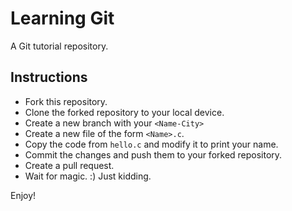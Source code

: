 # Learning Git
A Git tutorial repository.

## Instructions
- Fork this repository.
- Clone the forked repository to your local device.
- Create a new branch with your `<Name-City>`
- Create a new file of the form `<Name>.c`.
- Copy the code from `hello.c` and modify it to print your name.
- Commit the changes and push them to your forked repository.
- Create a pull request.
- Wait for magic. :) Just kidding.

Enjoy!
